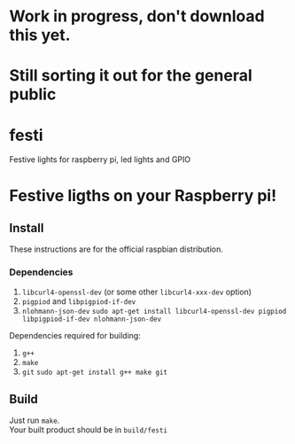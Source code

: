 # Work in progress, don't download this yet.  
# Still sorting it out for the general public

# festi
Festive lights for raspberry pi, led lights and GPIO

# Festive ligths on your Raspberry pi!

## Install

These instructions are for the official raspbian distribution.  

### Dependencies

1. `libcurl4-openssl-dev` (or some other `libcurl4-xxx-dev` option)
1. `pigpiod` and `libpigpiod-if-dev`
1. `nlohmann-json-dev`
`sudo apt-get install libcurl4-openssl-dev pigpiod libpigpiod-if-dev nlohmann-json-dev`

Dependencies required for building:  

1. `g++`
1. `make`
1. `git`
`sudo apt-get install g++ make git`

## Build

Just run `make`.  
Your built product should be in `build/festi`  

